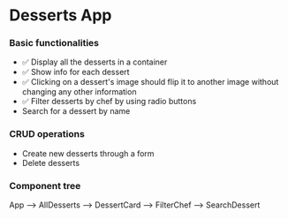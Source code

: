 # Desserts App

### Basic functionalities
* ✅ Display all the desserts in a container
* ✅ Show info for each dessert
* ✅ Clicking on a dessert's image should flip it to another image without changing any other information
* ✅ Filter desserts by chef by using radio buttons
* Search for a dessert by name

### CRUD operations
* Create new desserts through a form
* Delete desserts

### Component tree
App --> AllDesserts --> DessertCard
    --> FilterChef
    --> SearchDessert